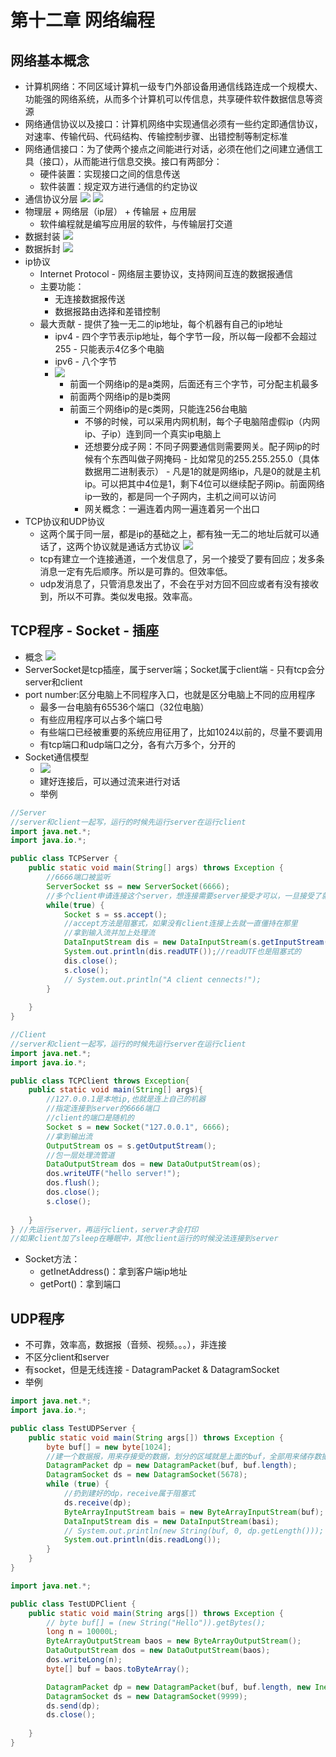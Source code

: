 # 第十二章 网络编程

## 网络基本概念

* 计算机网络：不同区域计算机一级专门外部设备用通信线路连成一个规模大、功能强的网络系统，从而多个计算机可以传信息，共享硬件软件数据信息等资源
* 网络通信协议以及接口：计算机网络中实现通信必须有一些约定即通信协议，对速率、传输代码、代码结构、传输控制步骤、出错控制等制定标准
* 网络通信接口：为了使两个接点之间能进行对话，必须在他们之间建立通信工具（接口），从而能进行信息交换。接口有两部分：
  * 硬件装置：实现接口之间的信息传送
  * 软件装置：规定双方进行通信的约定协议
* 通信协议分层
![](./picture/network_divide_levels.png)
![](./picture/network_models.png)
* 物理层 + 网络层（ip层） + 传输层 + 应用层
  * 软件编程就是编写应用层的软件，与传输层打交道
* 数据封装
![](./picture/data_package.png)
* 数据拆封
![](./picture/data_unpack.png)
* ip协议
  * Internet Protocol - 网络层主要协议，支持网间互连的数据报通信
  * 主要功能：
    * 无连接数据报传送
    * 数据报路由选择和差错控制
  * 最大贡献 - 提供了独一无二的ip地址，每个机器有自己的ip地址
    * ipv4 - 四个字节表示ip地址，每个字节一段，所以每一段都不会超过255 - 只能表示4亿多个电脑
    * ipv6 - 八个字节
    * ![](./picture/ip_image.png)
      * 前面一个网络ip的是a类网，后面还有三个字节，可分配主机最多
      * 前面两个网络ip的是b类网
      * 前面三个网络ip的是c类网，只能连256台电脑
        * 不够的时候，可以采用内网机制，每个子电脑陪虚假ip（内网ip、子ip）连到同一个真实ip电脑上
        * 还想要分成子网：不同子网要通信则需要网关。配子网ip的时候有个东西叫做子网掩码 - 比如常见的255.255.255.0（具体数据用二进制表示） - 凡是1的就是网络ip，凡是0的就是主机ip。可以把其中4位是1，剩下4位可以继续配子网ip。前面网络ip一致的，都是同一个子网内，主机之间可以访问
        * 网关概念：一遍连着内网一遍连着另一个出口
* TCP协议和UDP协议
  * 这两个属于同一层，都是ip的基础之上，都有独一无二的地址后就可以通话了，这两个协议就是通话方式协议
  ![](./picture/tcp_udp.png)
  * tcp有建立一个连接通道，一个发信息了，另一个接受了要有回应；发多条消息一定有先后顺序。所以是可靠的。但效率低。
  * udp发消息了，只管消息发出了，不会在乎对方回不回应或者有没有接收到，所以不可靠。类似发电报。效率高。

## TCP程序 - Socket - 插座
* 概念
![](./picture/socket_concepts.png)
* ServerSocket是tcp插座，属于server端；Socket属于client端 - 只有tcp会分server和client
* port number:区分电脑上不同程序入口，也就是区分电脑上不同的应用程序 
  * 最多一台电脑有65536个端口（32位电脑）
  * 有些应用程序可以占多个端口号
  * 有些端口已经被重要的系统应用征用了，比如1024以前的，尽量不要调用
  * 有tcp端口和udp端口之分，各有六万多个，分开的
* Socket通信模型
  * ![](./picture/tcpsocket_model.png)
  * 建好连接后，可以通过流来进行对话
  * 举例
```java
//Server
//server和client一起写，运行的时候先运行server在运行client
import java.net.*;
import java.io.*;

public class TCPServer {
    public static void main(String[] args) throws Exception {
        //6666端口被监听
        ServerSocket ss = new ServerSocket(6666);
        //多个client申请连接这个server，想连接需要server接受才可以，一旦接受了就建立一个socket来与client连接
        while(true) {
            Socket s = ss.accept();
            //accept方法是阻塞式，如果没有client连接上去就一直僵持在那里
            //拿到输入流并加上处理流
            DataInputStream dis = new DataInputStream(s.getInputStream());
            System.out.println(dis.readUTF());//readUTF也是阻塞式的
            dis.close();
            s.close();
            // System.out.println("A client cennects!");
        }
        
    }
}
```
```java
//Client
//server和client一起写，运行的时候先运行server在运行client
import java.net.*;
import java.io.*;

public class TCPClient throws Exception{
    public static void main(String[] args){
        //127.0.0.1是本地ip,也就是连上自己的机器
        //指定连接到server的6666端口
        //client的端口是随机的
        Socket s = new Socket("127.0.0.1", 6666);
        //拿到输出流
        OutputStream os = s.getOutputStream();
        //包一层处理流管道
        DataOutputStream dos = new DataOutputStream(os);
        dos.writeUTF("hello server!");
        dos.flush();
        dos.close();
        s.close();
        
    }
} //先运行server，再运行client，server才会打印
//如果client加了sleep在睡眠中，其他client运行的时候没法连接到server
```
* Socket方法：
  * getInetAddress()：拿到客户端ip地址
  * getPort()：拿到端口

## UDP程序
* 不可靠，效率高，数据报（音频、视频。。。），非连接
* 不区分client和server
* 有socket，但是无线连接 - DatagramPacket & DatagramSocket
* 举例
```java
import java.net.*;
import java.io.*;

public class TestUDPServer {
    public static void main(String args[]) throws Exception {
        byte buf[] = new byte[1024];
        //建一个数据报，用来存接受的数据，划分的区域就是上面的buf，全部用来储存数据
        DatagramPacket dp = new DatagramPacket(buf, buf.length);
        DatagramSocket ds = new DatagramSocket(5678);
        while (true) {
            //扔到建好的dp，receive属于阻塞式
            ds.receive(dp);
            ByteArrayInputStream bais = new ByteArrayInputStream(buf);
            DataInputStream dis = new DataInputStream(basi);
            // System.out.println(new String(buf, 0, dp.getLength()));
            System.out.println(dis.readLong());
        }
    }
}
```
```java
import java.net.*;

public class TestUDPClient {
    public static void main(String args[]) throws Exception {
        // byte buf[] = (new String("Hello")).getBytes();
        long n = 10000L;
        ByteArrayOutputStream baos = new ByteArrayOutputStream();
        DataOutputStream dos = new DataOutputStream(baos);
        dos.writeLong(n);
        byte[] buf = baos.toByteArray();

        DatagramPacket dp = new DatagramPacket(buf, buf.length, new InetSocketAddress("127.0.0.1", 5678));
        DatagramSocket ds = new DatagramSocket(9999);
        ds.send(dp);
        ds.close();
        
    }
}
```


